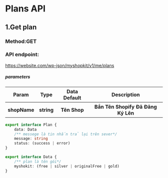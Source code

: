 # Plans API

## 1.Get plan

### Method:GET

### API endpoint:

https://website.com/wp-json/myshopkit/v1/me/plans

##### parameters

<table>
<tr>
<th>Param</th>
<th>Type</th>
<th>Data Default</th>
<th>Description</th>
</tr>
<tr>
<th>shopName</th>
<th>string</th>
<th>Tên Shop</th>
<th>Bắn Tên Shopify Đã Đăng Ký Lên</th>
</tr>
</table>

````ts
export interface Plan {
    data: Data
    /** messege là tin nhắn trả lại trên sever*/
    message: string
    status: (success | error)
}

export interface Data {
    /** plan là tên gói*/
    myshokit: (free | silver | originalFree | gold)
}
````